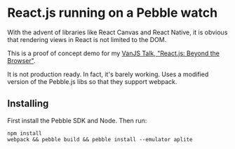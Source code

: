 # React.js running on a Pebble watch

With the advent of libraries like React Canvas and React Native, it is obvious that rendering views in React is not limited to the DOM.

This is a proof of concept demo for my [VanJS Talk, "React.js: Beyond the Browser"](http://www.meetup.com/vancouver-javascript-developers/events/222162125/).

It is not production ready. In fact, it's barely working. Uses a modified version of the Pebble.js libs so that they support webpack.

## Installing

First install the Pebble SDK and Node. Then run:

```
npm install
webpack && pebble build && pebble install --emulator aplite
```
